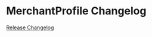 # MerchantProfile Changelog

[Release Changelog](https://github.com/spryker/merchant-profile/releases)
